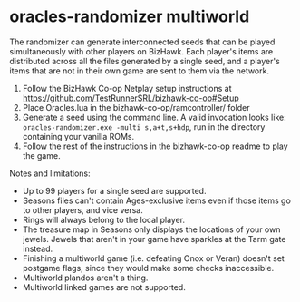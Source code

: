 # oracles-randomizer multiworld

The randomizer can generate interconnected seeds that can be played
simultaneously with other players on BizHawk. Each player's items are
distributed across all the files generated by a single seed, and a player's
items that are not in their own game are sent to them via the network.

1. Follow the BizHawk Co-op Netplay setup instructions at
   https://github.com/TestRunnerSRL/bizhawk-co-op#Setup
2. Place Oracles.lua in the bizhawk-co-op/ramcontroller/ folder
3. Generate a seed using the command line. A valid invocation looks like:
   `oracles-randomizer.exe -multi s,a+t,s+hdp`, run in the directory containing
   your vanilla ROMs.
4. Follow the rest of the instructions in the bizhawk-co-op readme to play the
   game.

Notes and limitations:

- Up to 99 players for a single seed are supported.
- Seasons files can't contain Ages-exclusive items even if those items go to
  other players, and vice versa.
- Rings will always belong to the local player.
- The treasure map in Seasons only displays the locations of your own jewels.
  Jewels that aren't in your game have sparkles at the Tarm gate instead.
- Finishing a multiworld game (i.e. defeating Onox or Veran) doesn't set
  postgame flags, since they would make some checks inaccessible.
- Multiworld plandos aren't a thing.
- Multiworld linked games are not supported.
